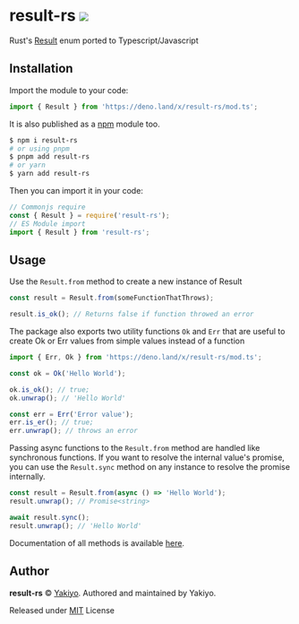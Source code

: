 # result-rs <img src="https://github.com/Yakiyo/result-rs/actions/workflows/ci.yml/badge.svg">

Rust's [Result](https://doc.rust-lang.org/std/result/enum.Result.html)
enum ported to Typescript/Javascript

## Installation

Import the module to your code:

```ts
import { Result } from 'https://deno.land/x/result-rs/mod.ts';
```

It is also published as a [npm](npmjs.com/) module too.

```bash
$ npm i result-rs
# or using pnpm
$ pnpm add result-rs
# or yarn
$ yarn add result-rs
```

Then you can import it in your code:

```ts
// Commonjs require
const { Result } = require('result-rs');
// ES Module import
import { Result } from 'result-rs';
```

## Usage

Use the `Result.from` method to create a new instance of Result

```ts
const result = Result.from(someFunctionThatThrows);

result.is_ok(); // Returns false if function throwed an error
```

The package also exports two utility functions `Ok` and `Err` that are
useful to create Ok or Err values from simple values instead of a
function

```ts
import { Err, Ok } from 'https://deno.land/x/result-rs/mod.ts';

const ok = Ok('Hello World');

ok.is_ok(); // true;
ok.unwrap(); // 'Hello World'

const err = Err('Error value');
err.is_er(); // true;
err.unwrap(); // throws an error
```

Passing async functions to the `Result.from` method are handled like
synchronous functions. If you want to resolve the internal value's
promise, you can use the `Result.sync` method on any instance to
resolve the promise internally.

```ts
const result = Result.from(async () => 'Hello World');
result.unwrap(); // Promise<string>

await result.sync();
result.unwrap(); // 'Hello World'
```

Documentation of all methods is available
[here](https://deno.land/x/result-rs?doc).

## Author

**result-rs** © [Yakiyo](https://github.com/Yakiyo). Authored and
maintained by Yakiyo.

Released under [MIT](https://opensource.org/licenses/MIT) License

